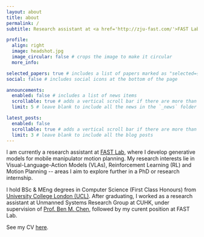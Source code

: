 ```yaml
---
layout: about
title: about
permalink: /
subtitle: Research assistant at <a href='http://zju-fast.com/'>FAST Lab</a>, Zhejiang University | UCL computer science graduate

profile:
  align: right
  image: headshot.jpg
  image_circular: false # crops the image to make it circular
  more_info: 

selected_papers: true # includes a list of papers marked as "selected={true}"
social: false # includes social icons at the bottom of the page

announcements:
  enabled: false # includes a list of news items
  scrollable: true # adds a vertical scroll bar if there are more than 3 news items
  limit: 5 # leave blank to include all the news in the `_news` folder

latest_posts:
  enabled: false
  scrollable: true # adds a vertical scroll bar if there are more than 3 new posts items
  limit: 3 # leave blank to include all the blog posts
---
```


I am currently a research assistant at [FAST Lab](http://zju-fast.com/), where I develop generative models for mobile manipulator motion planning. My research interests lie in Visual-Language-Action Models (VLAs), Reinforcement Learning (RL) and Motion Planning -- areas I aim to explore further in a PhD or research internship.

I hold BSc & MEng degrees in Computer Science (First Class Honours) from [University College London (UCL)](https://www.ucl.ac.uk/). After graduating, I worked as a research assistant at Unmanned Systems Research Group at CUHK, under supervision of [Prof. Ben M. Chen](https://www4.mae.cuhk.edu.hk/peoples/chen-benmei/), followed by my curent position at FAST Lab.

See my CV [here](/assets/pdf/Wong_CV_2025.pdf).
